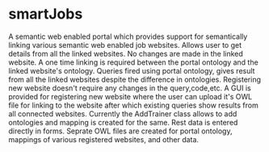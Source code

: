 # smartJobs
A semantic web enabled portal which provides support for semantically linking various semantic web enabled job websites.
Allows user to get details from all the linked websites.
No changes are made in the linked website.
A one time linking is required between the portal ontology and the linked website's ontology. 
Queries fired using portal ontology, gives result from all the linked websites despite the difference in ontologies.
Registering new website doesn't require any changes in the query,code,etc. 
A GUI is provided for registering new website where the user can upload it's OWL file for linking to the website after which existing queries show results from all connected websites.
Currently the AddTrainer class allows to add ontologies and mapping is created for the same.
Rest data is entered directly in forms.
Seprate OWL files are created for portal ontology, mappings of various registered  websites, and other data.
